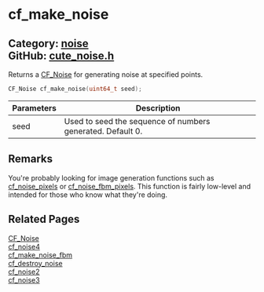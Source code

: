 [](../header.md ':include')

# cf_make_noise

Category: [noise](/api_reference?id=noise)  
GitHub: [cute_noise.h](https://github.com/RandyGaul/cute_framework/blob/master/include/cute_noise.h)  
---

Returns a [CF_Noise](/noise/cf_noise.md) for generating noise at specified points.

```cpp
CF_Noise cf_make_noise(uint64_t seed);
```

Parameters | Description
--- | ---
seed | Used to seed the sequence of numbers generated. Default 0.

## Remarks

You're probably looking for image generation functions such as [cf_noise_pixels](/noise/cf_noise_pixels.md) or [cf_noise_fbm_pixels](/noise/cf_noise_fbm_pixels.md). This
function is fairly low-level and intended for those who know what they're doing.

## Related Pages

[CF_Noise](/noise/cf_noise.md)  
[cf_noise4](/noise/cf_noise4.md)  
[cf_make_noise_fbm](/noise/cf_make_noise_fbm.md)  
[cf_destroy_noise](/noise/cf_destroy_noise.md)  
[cf_noise2](/noise/cf_noise2.md)  
[cf_noise3](/noise/cf_noise3.md)  
